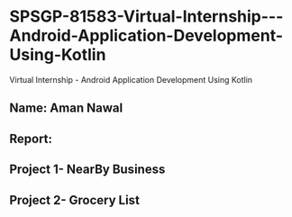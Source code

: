 # SPSGP-81583-Virtual-Internship---Android-Application-Development-Using-Kotlin
Virtual Internship - Android Application Development Using Kotlin

## Name: Aman Nawal

## Report:
## Project 1- NearBy Business
## Project 2- Grocery List











